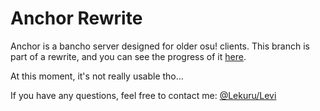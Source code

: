 # Anchor Rewrite

Anchor is a bancho server designed for older osu! clients.
This branch is part of a rewrite, and you can see the progress of it [here](https://github.com/Lekuruu/anchor/milestone/1).

At this moment, it's not really usable tho...

If you have any questions, feel free to contact me: [@Lekuru/Levi](https://github.com/lekuruu)
